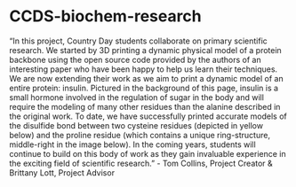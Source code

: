 # CCDS-biochem-research
“In this project, Country Day students collaborate on primary scientific research. We started by 3D printing a dynamic physical model of a protein backbone using the open source code provided by the authors of an interesting paper who have been happy to help us learn their techniques. We are now extending their work as we aim to print a dynamic model of an entire protein: insulin. Pictured in the background of this page, insulin is a small hormone involved in the regulation of sugar in the body and will require the modeling of many other residues than the alanine described in the original work. To date, we have successfully printed accurate models of the disulfide bond between two cysteine residues (depicted in yellow below) and the proline residue (which contains a unique ring-structure, middle-right in the image below). In the coming years, students will continue to build on this body of work as they gain invaluable experience in the exciting field of scientific research.” - Tom Collins, Project Creator &amp; Brittany Lott, Project Advisor

